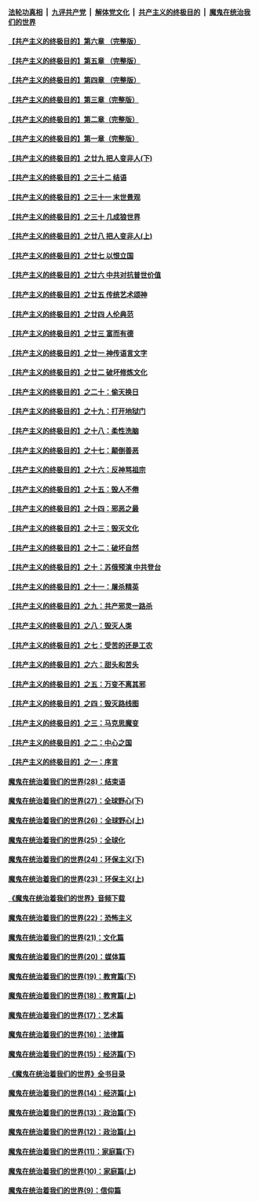 ####  [法轮功真相](../../../../basic/blob/master/README.md?t=09282339) &nbsp;|&nbsp; [九评共产党](../../../../9ping.md/blob/master/README.md?t=09282339) &nbsp;|&nbsp; [解体党文化](../../../../jtdwh.md/blob/master/README.md?t=09282339)  &nbsp;|&nbsp; [共产主义的终极目的](../../../../gczydzjmd.md/blob/master/README.md?t=09282339) &nbsp;|&nbsp; [魔鬼在统治我们的世界](../../../../mgztzwmdsj.md/blob/master/README.md?t=09282339) 

#### [【共产主义的终极目的】第六章 （完整版）](../pages/nsc422/n11428913.md?t=09282339) 

#### [【共产主义的终极目的】第五章 （完整版）](../pages/nsc422/n11428912.md?t=09282339) 

#### [【共产主义的终极目的】第四章 （完整版）](../pages/nsc422/n11428907.md?t=09282339) 

#### [【共产主义的终极目的】第三章（完整版）](../pages/nsc422/n11428848.md?t=09282339) 

#### [【共产主义的终极目的】第二章（完整版）](../pages/nsc422/n11428831.md?t=09282339) 

#### [【共产主义的终极目的】第一章（完整版）](../pages/nsc422/n11417651.md?t=09282339) 

#### [【共产主义的终极目的】之廿九 把人变非人(下)](../pages/nsc422/n11344140.md?t=09282339) 

#### [【共产主义的终极目的】之三十二 结语](../pages/nsc422/n11360535.md?t=09282339) 

#### [【共产主义的终极目的】之三十一 末世景观](../pages/nsc422/n11351129.md?t=09282339) 

#### [【共产主义的终极目的】之三十 几成狼世界](../pages/nsc422/n11348280.md?t=09282339) 

#### [【共产主义的终极目的】之廿八 把人变非人(上)](../pages/nsc422/n11340492.md?t=09282339) 

#### [【共产主义的终极目的】之廿七 以恨立国](../pages/nsc422/n11336944.md?t=09282339) 

#### [【共产主义的终极目的】之廿六 中共对抗普世价值](../pages/nsc422/n11324785.md?t=09282339) 

#### [【共产主义的终极目的】之廿五 传统艺术颂神](../pages/nsc422/n11296396.md?t=09282339) 

#### [【共产主义的终极目的】之廿四 人伦典范](../pages/nsc422/n11296397.md?t=09282339) 

#### [【共产主义的终极目的】之廿三 富而有德](../pages/nsc422/n11283598.md?t=09282339) 

#### [【共产主义的终极目的】之廿一 神传语言文字](../pages/nsc422/n11263265.md?t=09282339) 

#### [【共产主义的终极目的】之廿二 破坏修炼文化](../pages/nsc422/n11245728.md?t=09282339) 

#### [【共产主义的终极目的】之二十：偷天换日](../pages/nsc422/n11238846.md?t=09282339) 

#### [【共产主义的终极目的】之十九：打开地狱门](../pages/nsc422/n11206376.md?t=09282339) 

#### [【共产主义的终极目的】之十八：柔性洗脑](../pages/nsc422/n11199994.md?t=09282339) 

#### [【共产主义的终极目的】之十七：颠倒善恶](../pages/nsc422/n11179782.md?t=09282339) 

#### [【共产主义的终极目的】之十六：反神骂祖宗](../pages/nsc422/n11166798.md?t=09282339) 

#### [【共产主义的终极目的】之十五：毁人不倦](../pages/nsc422/n11166792.md?t=09282339) 

#### [【共产主义的终极目的】之十四：邪恶之最](../pages/nsc422/n11150249.md?t=09282339) 

#### [【共产主义的终极目的】之十三：毁灭文化](../pages/nsc422/n11135227.md?t=09282339) 

#### [【共产主义的终极目的】之十二：破坏自然](../pages/nsc422/n11135214.md?t=09282339) 

#### [【共产主义的终极目的】之十：苏俄预演 中共登台](../pages/nsc422/n11118424.md?t=09282339) 

#### [【共产主义的终极目的】之十一：屠杀精英](../pages/nsc422/n11118442.md?t=09282339) 

#### [【共产主义的终极目的】之九：共产邪灵一路杀](../pages/nsc422/n11114139.md?t=09282339) 

#### [【共产主义的终极目的】之八：毁灭人类](../pages/nsc422/n11108503.md?t=09282339) 

#### [【共产主义的终极目的】之七：受苦的还是工农](../pages/nsc422/n11101809.md?t=09282339) 

#### [【共产主义的终极目的】之六：甜头和苦头](../pages/nsc422/n11096971.md?t=09282339) 

#### [【共产主义的终极目的】之五：万变不离其邪](../pages/nsc422/n11091285.md?t=09282339) 

#### [【共产主义的终极目的】之四：毁灭路线图](../pages/nsc422/n11086284.md?t=09282339) 

#### [【共产主义的终极目的】之三：马克思魔变](../pages/nsc422/n11061941.md?t=09282339) 

#### [【共产主义的终极目的】之二：中心之国](../pages/nsc422/n11047728.md?t=09282339) 

#### [【共产主义的终极目的】之一：序言](../pages/nsc422/n11086077.md?t=09282339) 

#### [魔鬼在统治着我们的世界(28)：结束语](../pages/nsc422/n10936246.md?t=09282339) 

#### [魔鬼在统治着我们的世界(27)：全球野心(下)](../pages/nsc422/n10928319.md?t=09282339) 

#### [魔鬼在统治着我们的世界(26)：全球野心(上)](../pages/nsc422/n10900318.md?t=09282339) 

#### [魔鬼在统治着我们的世界(25)：全球化](../pages/nsc422/n10788205.md?t=09282339) 

#### [魔鬼在统治着我们的世界(24)：环保主义(下)](../pages/nsc422/n10695307.md?t=09282339) 

#### [魔鬼在统治着我们的世界(23)：环保主义(上)](../pages/nsc422/n10688613.md?t=09282339) 

#### [《魔鬼在统治着我们的世界》音频下载](../pages/nsc422/n10635553.md?t=09282339) 

#### [魔鬼在统治着我们的世界(22)：恐怖主义](../pages/nsc422/n10614727.md?t=09282339) 

#### [魔鬼在统治着我们的世界(21)：文化篇](../pages/nsc422/n10597706.md?t=09282339) 

#### [魔鬼在统治着我们的世界(20)：媒体篇](../pages/nsc422/n10586579.md?t=09282339) 

#### [魔鬼在统治着我们的世界(19)：教育篇(下)](../pages/nsc422/n10564808.md?t=09282339) 

#### [魔鬼在统治着我们的世界(18)：教育篇(上)](../pages/nsc422/n10526970.md?t=09282339) 

#### [魔鬼在统治着我们的世界(17)：艺术篇](../pages/nsc422/n10499093.md?t=09282339) 

#### [魔鬼在统治着我们的世界(16)：法律篇](../pages/nsc422/n10485969.md?t=09282339) 

#### [魔鬼在统治着我们的世界(15)：经济篇(下)](../pages/nsc422/n10469975.md?t=09282339) 

#### [《魔鬼在统治着我们的世界》全书目录](../pages/nsc422/n10464261.md?t=09282339) 

#### [魔鬼在统治着我们的世界(14)：经济篇(上)](../pages/nsc422/n10457370.md?t=09282339) 

#### [魔鬼在统治着我们的世界(13)：政治篇(下)](../pages/nsc422/n10448270.md?t=09282339) 

#### [魔鬼在统治着我们的世界(12)：政治篇(上)](../pages/nsc422/n10444576.md?t=09282339) 

#### [魔鬼在统治着我们的世界(11)：家庭篇(下)](../pages/nsc422/n10440961.md?t=09282339) 

#### [魔鬼在统治着我们的世界(10)：家庭篇(上)](../pages/nsc422/n10435448.md?t=09282339) 

#### [魔鬼在统治着我们的世界(9)：信仰篇](../pages/nsc422/n10432159.md?t=09282339) 

